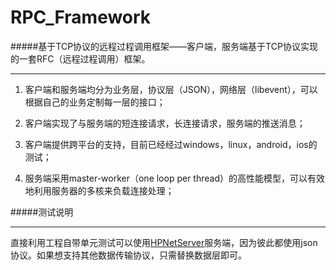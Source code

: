 RPC_Framework
=============

#####基于TCP协议的远程过程调用框架——客户端，服务端基于TCP协议实现的一套RFC（远程过程调用）框架。  
****

1. 客户端和服务端均分为业务层，协议层（JSON），网络层（libevent），可以根据自己的业务定制每一层的接口；

2. 客户端实现了与服务端的短连接请求，长连接请求，服务端的推送消息；

3. 客户端提供跨平台的支持，目前已经经过windows，linux，android，ios的测试；

4. 服务端采用master-worker（one loop per thread）的高性能模型，可以有效地利用服务器的多核来负载连接处理；


#####测试说明
****

直接利用工程自带单元测试可以使用[HPNetServer](https://github.com/yaocoder/HPNetServer)服务端，因为彼此都使用json协议。如果想支持其他数据传输协议，只需替换数据层即可。
